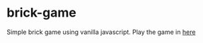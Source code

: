 # brick-game

Simple brick game using vanilla javascript. Play the game in [here](https://nandazman.github.io/brick-game/)
